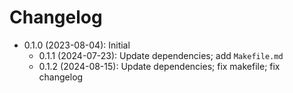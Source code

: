 # Changelog

* 0.1.0 (2023-08-04): Initial
    * 0.1.1 (2024-07-23): Update dependencies; add `Makefile.md`
    * 0.1.2 (2024-08-15): Update dependencies; fix makefile; fix changelog


